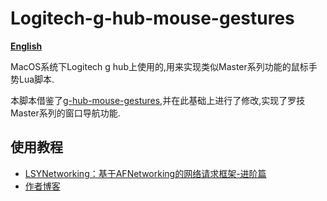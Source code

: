 # Logitech-g-hub-mouse-gestures

[**English**](README.md)

MacOS系统下Logitech g hub上使用的,用来实现类似Master系列功能的鼠标手势Lua脚本.

本脚本借鉴了[g-hub-mouse-gestures],并在此基础上进行了修改,实现了罗技Master系列的窗口导航功能.




## 使用教程

* [LSYNetworking：基于AFNetworking的网络请求框架-进阶篇](https://www.jianshu.com/p/9097617a924a)
* [作者博客](https://www.jianshu.com/u/e1fee33c72bc)

<!-- external links -->
[g-hub-mouse-gestures]:https://github.com/mark-vandenberg/g-hub-mouse-gestures

